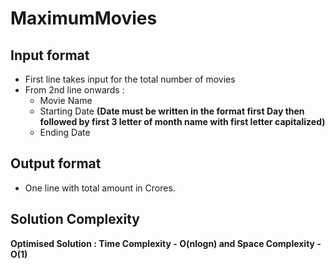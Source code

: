 # MaximumMovies
## Input format
  * First line takes input for the total number of movies
  * From 2nd line onwards :
    - Movie Name
    - Starting Date **(Date must be written in the format first Day then followed by first 3 letter of month name with first letter capitalized)**
    - Ending Date
 
## Output format
  - One line with total amount in Crores.
 ## Solution Complexity
**Optimised Solution : Time Complexity - O(nlogn) and Space Complexity - O(1)**
